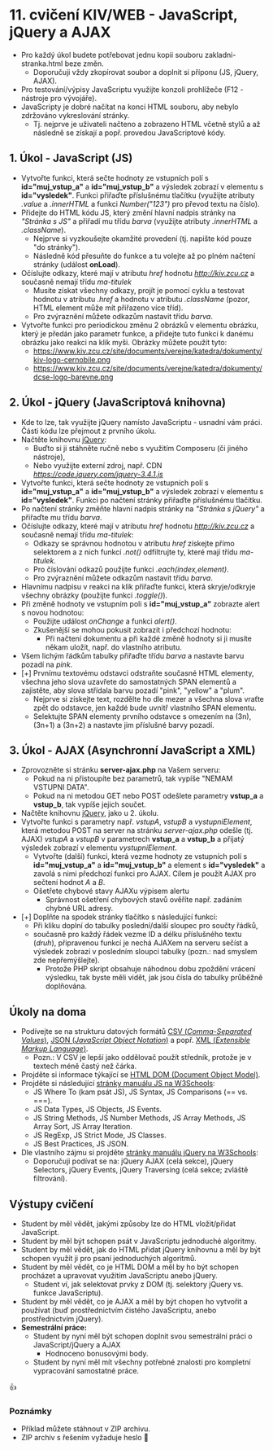 # 11. cvičení KIV/WEB - JavaScript, jQuery a AJAX

* Pro každý úkol budete potřebovat jednu kopii souboru zakladni-stranka.html beze změn.
  * Doporučuji vždy zkopírovat soubor a doplnit si příponu (JS, jQuery, AJAX).
* Pro testování/výpisy JavaScriptu využijte konzoli prohlížeče (F12 - nástroje pro vývojáře).
* JavaScripty je dobré načítat na konci HTML souboru, aby nebylo zdržováno vykreslování stránky.
  * Tj. nejprve je uživateli načteno a zobrazeno HTML včetně stylů 
  a až následně se získají a popř. provedou JavaScriptové kódy.

 
## 1. Úkol - JavaScript (JS)

* Vytvořte funkci, která sečte hodnoty ze vstupních polí s **id="muj_vstup_a"** a **id="muj_vstup_b"**
a výsledek zobrazí v elementu s **id="vysledek"**. Funkci přiřaďte příslušnému tlačítku
  (využijte atributy *.value* a *.innerHTML* a funkci *Number("123")* pro převod textu na číslo).
* Přidejte do HTML kódu JS, který změní hlavní nadpis stránky na *"Stránka s JS"* 
a přiřadí mu třídu *barva* (využijte atributy *.innerHTML* a *.className*).
  * Nejprve si vyzkoušejte okamžité provedení (tj. napište kód pouze "do stránky").
  * Následně kód přesuňte do funkce a tu volejte až po plném načtení stránky (událost **onLoad**).
* Očíslujte odkazy, které mají v atributu *href* hodnotu *http://kiv.zcu.cz* a současně nemají třídu *ma-titulek*  
  * Musíte získat všechny odkazy, projít je pomocí cyklu a testovat hodnotu v atributu *.href* a hodnotu v atributu *.className* 
  (pozor, HTML element může mít přiřazeno více tříd).
  * Pro zvýraznění můžete odkazům nastavit třídu *barva*.
* Vytvořte funkci pro periodickou změnu 2 obrázků v elementu obrázku, který je předán jako parametr funkce, 
a přidejte tuto funkci k danému obrázku jako reakci na klik myši. Obrázky můžete použít tyto:
  * https://www.kiv.zcu.cz/site/documents/verejne/katedra/dokumenty/kiv-logo-cernobile.png
  * https://www.kiv.zcu.cz/site/documents/verejne/katedra/dokumenty/dcse-logo-barevne.png


## 2. Úkol - jQuery (JavaScriptová knihovna) 

* Kde to lze, tak využijte jQuery namísto JavaScriptu - usnadní vám práci. Části kódu lze přejmout z prvního úkolu.
* Načtěte knihovnu [jQuery](https://jquery.com):
  * Buďto si ji stáhněte ručně nebo s využitím Composeru (či jiného nástroje),
  * Nebo využijte externí zdroj, např. CDN *https://code.jquery.com/jquery-3.4.1.js*
* Vytvořte funkci, která sečte hodnoty ze vstupních polí s **id="muj_vstup_a"** a **id="muj_vstup_b"**
  a výsledek zobrazí v elementu s **id="vysledek"**. 
  Funkci po načtení stránky přiřaďte příslušnému tlačítku.
* Po načtení stránky změňte hlavní nadpis stránky na *"Stránka s jQuery"* a přiřaďte mu třídu *barva*.
* Očíslujte odkazy, které mají v atributu *href* hodnotu *http://kiv.zcu.cz* a současně nemají třídu *ma-titulek*:
  * Odkazy se správnou hodnotou v atributu *href* získejte přímo selektorem 
  a z nich funkcí *.not()* odfiltrujte ty, které mají třídu *ma-titulek*. 
  * Pro číslování odkazů použijte funkci *.each(index,element)*.
  * Pro zvýraznění můžete odkazům nastavit třídu *barva*.
* Hlavnímu nadpisu v reakci na klik přiřaďte funkci, která skryje/odkryje všechny obrázky (použijte funkci *.toggle()*).
* Při změně hodnoty ve vstupním poli s **id="muj_vstup_a"** zobrazte alert s novou hodnotou:
  * Použijte událost *onChange* a funkci *alert()*.
  * Zkušenější se mohou pokusit zobrazit i předchozí hodnotu:
    * Při načtení dokumentu a při každé změně hodnoty si ji musíte někam uložit, např. do vlastního atributu.
* Všem lichým řádkům tabulky přiřaďte třídu *barva* a nastavte barvu pozadí na *pink*.
* [+] Prvnímu textovému odstavci odstraňte současné HTML elementy, všechna jeho slova uzavřete do samostatných SPAN elementů 
a zajistěte, aby slova střídala barvu pozadí "pink", "yellow" a "plum".
  * Nejprve si získejte text, rozdělte ho dle mezer a všechna slova vraťte zpět do odstavce, 
  jen každé bude uvnitř vlastního SPAN elementu.
  * Selektujte SPAN elementy prvního odstavce s omezením na (3n), (3n+1) a (3n+2) a nastavte jim příslušné barvy pozadí. 
  
  
## 3. Úkol - AJAX (Asynchronní JavaScript a XML)

* Zprovozněte si stránku **server-ajax.php** na Vašem serveru:
  * Pokud na ni přistoupíte bez parametrů, tak vypíše "NEMAM VSTUPNI DATA".
  * Pokud na ni metodou GET nebo POST odešlete parametry **vstup_a** a **vstup_b**, tak vypíše jejich součet. 
* Načtěte knihovnu [jQuery](https://jquery.com), jako u 2. úkolu.
* Vytvořte funkci s parametry např. *vstupA*, *vstupB* a *vystupniElement*,
která metodou POST na server na stránku *server-ajax.php* odešle (tj. AJAX)  *vstupA* a *vstupB* v parametrech **vstup_a** a **vstup_b** 
a přijatý výsledek zobrazí v elementu *vystupniElement*.
  * Vytvořte (další) funkci, která vezme hodnoty ze vstupních polí s **id="muj_vstup_a"** a **id="muj_vstup_b"** 
  a element s **id="vysledek"** a zavolá s nimi předchozí funkci pro AJAX. Cílem je použít AJAX pro sečtení hodnot *A* a *B*.
  * Ošetřete chybové stavy AJAXu výpisem alertu
    * Správnost ošetření chybových stavů ověříte např. zadáním chybné URL adresy.
* [+] Doplňte na spodek stránky tlačítko s následující funkcí:
  * Při kliku doplní do tabulky poslední/další sloupec pro součty řádků,
  * současně pro každý řádek vezme ID a délku příslušného textu (*druh*), 
  připravenou funkcí je nechá AJAXem na serveru sečíst
  a výsledek zobrazí v posledním sloupci tabulky (pozn.: nad smyslem zde nepřemýšlejte).
    * Protože PHP skript obsahuje náhodnou dobu zpoždění vrácení výsledku, 
    tak byste měli vidět, jak jsou čísla do tabulky průběžně doplňována.


## Úkoly na doma

* Podívejte se na strukturu datových formátů [CSV (*Comma-Separated Values*)](https://www.w3schools.in/python-tutorial/data-processing-and-encoding/#Defining_CSV_Files), 
[JSON (*JavaScript Object Notation*)](https://www.w3schools.com/whatis/whatis_json.asp) 
a popř. [XML (*Extensible Markup Language*)](https://www.w3schools.com/whatis/whatis_xml.asp).
  * Pozn.: V CSV je lepší jako oddělovač použít středník, protože je v textech méně častý než čárka.
* Projděte si informace týkající se [HTML DOM (Document Object Model)](https://www.w3schools.com/whatis/whatis_htmldom.asp).
* Projděte si následující [stránky manuálu JS na W3Schools](https://www.w3schools.com/js/):
  * JS Where To (kam psát JS), JS Syntax, JS Comparisons (== vs. ===).
  * JS Data Types, JS Objects, JS Events.
  * JS String Methods, JS Number Methods, JS Array Methods, JS Array Sort, JS Array Iteration.
  * JS RegExp, JS Strict Mode, JS Classes.
  * JS Best Practices, JS JSON.
* Dle vlastního zájmu si projděte [stránky manuálu jQuery na W3Schools](https://www.w3schools.com/jquery/default.asp):
  * Doporučuji podívat se na: 
  jQuery AJAX (celá sekce), jQuery Selectors, jQuery Events, 
  jQuery Traversing (celá sekce; zvláště filtrování).
  

## Výstupy cvičení

* Student by měl vědět, jakými způsoby lze do HTML vložit/přidat JavaScript.
* Student by měl být schopen psát v JavaScriptu jednoduché algoritmy.
* Student by měl vědět, jak do HTML přidat jQuery knihovnu 
a měl by být schopen využít ji pro psaní jednoduchých algoritmů.
* Student by měl vědět, co je HTML DOM a měl by ho být schopen procházet a upravovat 
využitím JavaScriptu anebo jQuery.
  * Student ví, jak selektovat prvky z DOM (tj. selektory jQuery vs. funkce JavaScriptu).
* Student by měl vědět, co je AJAX a měl by být chopen ho vytvořit a používat 
(buď prostřednictvím čistého JavaScriptu, anebo prostřednictvím jQuery).
* **Semestrální práce:** 
  * Student by nyní měl být schopen doplnit svou semestrální práci o JavaScript/jQuery a AJAX
    * Hodnoceno bonusovými body.
  * Student by nyní měl mít všechny potřebné znalosti pro kompletní vypracování samostatné práce.


:+1:


### Poznámky
* Příklad můžete stáhnout v ZIP archivu.
* ZIP archiv s řešením vyžaduje heslo :snake: